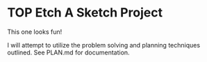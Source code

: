 # TOP Etch A Sketch Project

This one looks fun!

I will attempt to utilize the problem solving and planning techniques outlined.  See PLAN.md for documentation.
